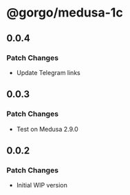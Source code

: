 # @gorgo/medusa-1c

## 0.0.4

### Patch Changes

- Update Telegram links

## 0.0.3

### Patch Changes

- Test on Medusa 2.9.0

## 0.0.2

### Patch Changes

- Initial WIP version
